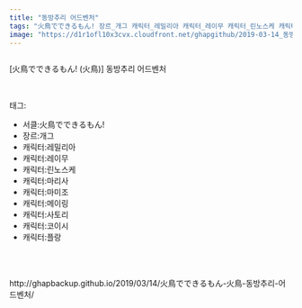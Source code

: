 ```yaml
---
title: "동방추리 어드벤처"
tags: "火鳥でできるもん! 장르_개그 캐릭터_레밀리아 캐릭터_레이무 캐릭터_린노스케 캐릭터_마리사 캐릭터_마미조 캐릭터_메이링 캐릭터_사토리 캐릭터_코이시 캐릭터_플랑드르 火鳥 동방／웹코믹"
image: "https://d1r1ofl10x3cvx.cloudfront.net/ghapgithub/2019-03-14_동방추리 어드벤처/001.jpg"
---
```

<div class="article">
<div class="article-entry" itemprop="articleBody">
<p><img alt="" src="{{ site.imgserver7 }}/ghapgithub/2019-03-14_동방추리 어드벤처/001.jpg"/><br/><img alt="" src="{{ site.imgserver7 }}/ghapgithub/2019-03-14_동방추리 어드벤처/002.jpg"/><br/><img alt="" src="{{ site.imgserver7 }}/ghapgithub/2019-03-14_동방추리 어드벤처/003.jpg"/><br/><img alt="" src="{{ site.imgserver7 }}/ghapgithub/2019-03-14_동방추리 어드벤처/004.jpg"/><br/><img alt="" src="{{ site.imgserver7 }}/ghapgithub/2019-03-14_동방추리 어드벤처/005.jpg"/><br/><img alt="" src="{{ site.imgserver7 }}/ghapgithub/2019-03-14_동방추리 어드벤처/006.jpg"/><br/><img alt="" src="{{ site.imgserver7 }}/ghapgithub/2019-03-14_동방추리 어드벤처/007.jpg"/><br/><img alt="" src="{{ site.imgserver7 }}/ghapgithub/2019-03-14_동방추리 어드벤처/008.jpg"/><br/><img alt="" src="{{ site.imgserver7 }}/ghapgithub/2019-03-14_동방추리 어드벤처/009.jpg"/><br/><img alt="" src="{{ site.imgserver7 }}/ghapgithub/2019-03-14_동방추리 어드벤처/010.jpg"/><br/><img alt="" src="{{ site.imgserver7 }}/ghapgithub/2019-03-14_동방추리 어드벤처/011.jpg"/><br/><img alt="" src="{{ site.imgserver7 }}/ghapgithub/2019-03-14_동방추리 어드벤처/012.jpg"/><br/><img alt="" src="{{ site.imgserver7 }}/ghapgithub/2019-03-14_동방추리 어드벤처/013.jpg"/><br/><img alt="" src="{{ site.imgserver7 }}/ghapgithub/2019-03-14_동방추리 어드벤처/014.jpg"/><br/><img alt="" src="{{ site.imgserver7 }}/ghapgithub/2019-03-14_동방추리 어드벤처/015.jpg"/><br/><img alt="" src="{{ site.imgserver7 }}/ghapgithub/2019-03-14_동방추리 어드벤처/016.jpg"/><br/><img alt="" src="{{ site.imgserver7 }}/ghapgithub/2019-03-14_동방추리 어드벤처/017.jpg"/><br/><img alt="" src="{{ site.imgserver7 }}/ghapgithub/2019-03-14_동방추리 어드벤처/018.jpg"/><br/><img alt="" src="{{ site.imgserver7 }}/ghapgithub/2019-03-14_동방추리 어드벤처/019.jpg"/><br/><img alt="" src="{{ site.imgserver7 }}/ghapgithub/2019-03-14_동방추리 어드벤처/020.jpg"/><br/><img alt="" src="{{ site.imgserver7 }}/ghapgithub/2019-03-14_동방추리 어드벤처/021.jpg"/><br/><img alt="" src="{{ site.imgserver7 }}/ghapgithub/2019-03-14_동방추리 어드벤처/022.jpg"/><br/><img alt="" src="{{ site.imgserver7 }}/ghapgithub/2019-03-14_동방추리 어드벤처/023.jpg"/><br/><img alt="" src="{{ site.imgserver7 }}/ghapgithub/2019-03-14_동방추리 어드벤처/024.jpg"/><br/><img alt="" src="{{ site.imgserver7 }}/ghapgithub/2019-03-14_동방추리 어드벤처/025.jpg"/><br/><img alt="" src="{{ site.imgserver7 }}/ghapgithub/2019-03-14_동방추리 어드벤처/026.jpg"/><br/><img alt="" src="{{ site.imgserver7 }}/ghapgithub/2019-03-14_동방추리 어드벤처/027.jpg"/></p>
<p>[火鳥でできるもん! (火鳥)] 동방추리 어드벤처</p>
</div></div><br/>
<div class="tagTrail">
<p>태그: </p>
<ul>
<li>서클:火鳥でできるもん!</li>
<li>장르:개그</li>
<li>캐릭터:레밀리아</li>
<li>캐릭터:레이무</li>
<li>캐릭터:린노스케</li>
<li>캐릭터:마리사</li>
<li>캐릭터:마미조</li>
<li>캐릭터:메이링</li>
<li>캐릭터:사토리</li>
<li>캐릭터:코이시</li>
<li>캐릭터:플랑</li>
</ul>
</div><br/>

<br/>
<p id="refer">http://ghapbackup.github.io/2019/03/14/火鳥でできるもん-火鳥-동방추리-어드벤처/</p>
<br/>

